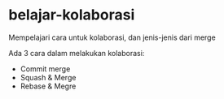 # belajar-kolaborasi
Mempelajari cara untuk kolaborasi, dan jenis-jenis dari merge

Ada 3 cara dalam melakukan kolaborasi:<br>
+ Commit merge
+ Squash & Merge
+ Rebase & Megre
